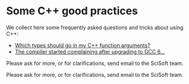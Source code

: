 Some C++ good practices
==================================================

We collect here some frequently asked questions and tricks about using C++:

-   [Which types should go in my C++ function arguments?](Which_types_should_go_in_my_C++_function_arguments)
-   [The compiler started complaining after upgrading to GCC 6…](Updating_code_to_GCC_6)

Please ask for more, or for clarifications, send email to the SciSoft team.

Please ask for more, or for clarifications, send email to the SciSoft team.
